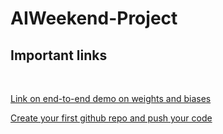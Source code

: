 # AIWeekend-Project
## Important links
<br>

[Link on end-to-end demo on weights and biases](https://www.youtube.com/watch?v=tHAFujRhZLA)
<br>

[Create your first github repo and push your code](https://www.youtube.com/watch?v=f26KI43FK58)
<br>
